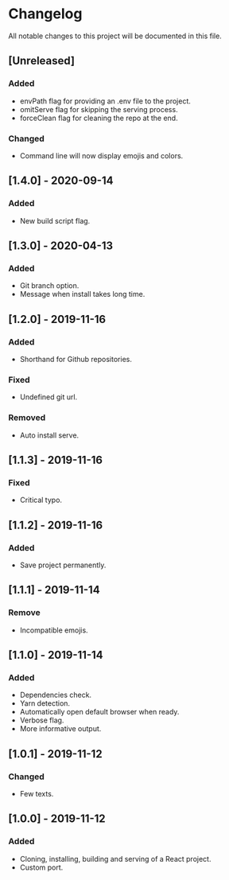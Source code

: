 # Changelog
All notable changes to this project will be documented in this file.

## [Unreleased]
### Added
- envPath flag for providing an .env file to the project.
- omitServe flag for skipping the serving process.
- forceClean flag for cleaning the repo at the end.

### Changed
- Command line will now display emojis and colors.

## [1.4.0] - 2020-09-14
### Added 
- New build script flag.

## [1.3.0] - 2020-04-13
### Added
- Git branch option.
- Message when install takes long time.

## [1.2.0] - 2019-11-16
### Added
- Shorthand for Github repositories.

### Fixed
- Undefined git url.

### Removed
- Auto install serve.

## [1.1.3] - 2019-11-16
### Fixed
- Critical typo.

## [1.1.2] - 2019-11-16
### Added
- Save project permanently.

## [1.1.1] - 2019-11-14
### Remove
- Incompatible emojis.

## [1.1.0] - 2019-11-14
### Added
- Dependencies check.
- Yarn detection.
- Automatically open default browser when ready.
- Verbose flag.
- More informative output.

## [1.0.1] - 2019-11-12
### Changed
- Few texts.

## [1.0.0] - 2019-11-12
### Added
- Cloning, installing, building and serving of a React project.
- Custom port.